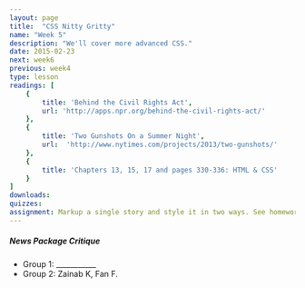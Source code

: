 ```yaml
---
layout: page
title:  "CSS Nitty Gritty"
name: "Week 5"
description: "We'll cover more advanced CSS."
date: 2015-02-23
next: week6
previous: week4
type: lesson
readings: [
    {
        title: 'Behind the Civil Rights Act',
        url: 'http://apps.npr.org/behind-the-civil-rights-act/'
    },
    {
        title: 'Two Gunshots On a Summer Night',
        url:  'http://www.nytimes.com/projects/2013/two-gunshots/'
    },
    {
        title: 'Chapters 13, 15, 17 and pages 330-336: HTML & CSS'
    }
]
downloads: 
quizzes: 
assignment: Markup a single story and style it in two ways. See homework.html in this week's download for full details and an example.
---
```


<h5>News Package Critique</h5>
<ul>
    <li>Group 1: ___________</li>
    <li>Group 2: Zainab K, Fan F.</li>
</ul>
